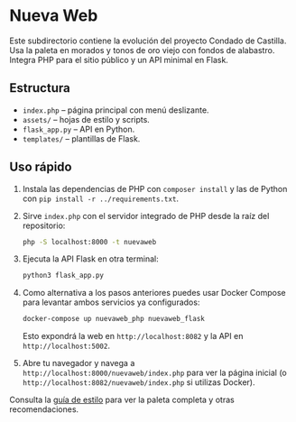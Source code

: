 # Nueva Web

Este subdirectorio contiene la evolución del proyecto Condado de Castilla.
Usa la paleta en morados y tonos de oro viejo con fondos de alabastro.
Integra PHP para el sitio público y un API minimal en Flask.

## Estructura
- `index.php` – página principal con menú deslizante.
- `assets/` – hojas de estilo y scripts.
- `flask_app.py` – API en Python.
- `templates/` – plantillas de Flask.

## Uso rápido
1. Instala las dependencias de PHP con `composer install` y las de Python con `pip install -r ../requirements.txt`.
2. Sirve `index.php` con el servidor integrado de PHP desde la raíz del repositorio:
   ```bash
   php -S localhost:8000 -t nuevaweb
   ```
3. Ejecuta la API Flask en otra terminal:
   ```bash
   python3 flask_app.py
   ```

4. Como alternativa a los pasos anteriores puedes usar Docker Compose para
   levantar ambos servicios ya configurados:
   ```bash
   docker-compose up nuevaweb_php nuevaweb_flask
   ```
   Esto expondrá la web en `http://localhost:8082` y la API en
   `http://localhost:5002`.

5. Abre tu navegador y navega a
   `http://localhost:8000/nuevaweb/index.php` para ver la página inicial
   (o `http://localhost:8082/nuevaweb/index.php` si utilizas Docker).

Consulta la [guía de estilo](../docs/style-guide.md) para ver la paleta completa y otras recomendaciones.
